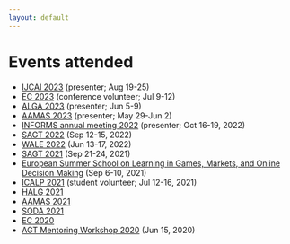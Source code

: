 ```yaml
---
layout: default
---
```


# Events attended

- [IJCAI 2023](https://ijcai-23.org/) (presenter; Aug 19-25)
- [EC 2023](https://ec23.sigecom.org/) (conference volunteer; Jul 9-12)
- [ALGA 2023](https://sites.google.com/view/workshop-alga/) (presenter; Jun 5-9)
- [AAMAS 2023](https://aamas2023.soton.ac.uk/) (presenter; May 29-Jun 2)
- [INFORMS annual meeting 2022](https://meetings.informs.org/wordpress/indianapolis2022/) (presenter; Oct 16-19, 2022)
- [SAGT 2022](https://www.essex.ac.uk/events/2022/09/11/sagt-2022) (Sep 12-15, 2022)
- [WALE 2022](https://wale.gr/) (Jun 13-17, 2022)
- [SAGT 2021](https://events.au.dk/sagt2021/) (Sep 21-24, 2021)
- [European Summer School on Learning in Games, Markets, and Online Decision Making](https://sites.google.com/a/diag.uniroma1.it/algadimar/european-summer-school-september-6-10-2021) (Sep 6-10, 2021)
- [ICALP 2021](http://easyconferences.eu/icalp2021/) (student volunteer; Jul 12-16, 2021)
- [HALG 2021](https://highlightsofalgorithms.org/) 
- [AAMAS 2021](https://aamas2021.soton.ac.uk/)
- [SODA 2021](https://www.siam.org/conferences/cm/conference/soda21)
- [EC 2020](https://ec20.sigecom.org/) 
- [AGT Mentoring Workshop 2020](https://www.cs.princeton.edu/~smattw/AMW20/index.html) (Jun 15, 2020)
